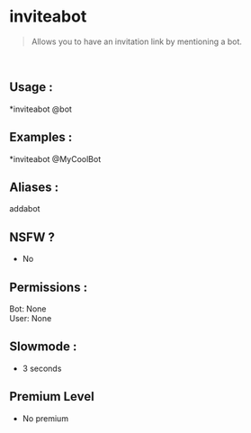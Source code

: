 # inviteabot

> Allows you to have an invitation link by mentioning a bot.

<br>

## Usage :

*inviteabot @bot

## Examples :

*inviteabot @MyCoolBot

## Aliases :

addabot

## NSFW ?

- No

## Permissions :

Bot: None
<br>
User: None

## Slowmode :

- 3 seconds

## Premium Level

- No premium
